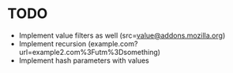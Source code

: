 TODO
====

* Implement value filters as well (src=value@addons.mozilla.org)
* Implement recursion (example.com?url=example2.com%3Futm%3Dsomething)
* Implement hash parameters with values

